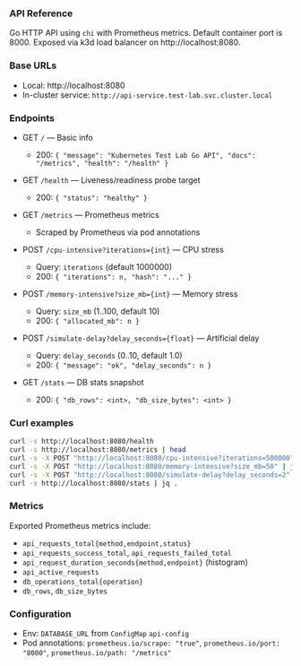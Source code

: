 ### API Reference

Go HTTP API using `chi` with Prometheus metrics. Default container port is 8000. Exposed via k3d load balancer on http://localhost:8080.

### Base URLs
- Local: http://localhost:8080
- In-cluster service: `http://api-service.test-lab.svc.cluster.local`

### Endpoints

- GET `/` — Basic info
  - 200: `{ "message": "Kubernetes Test Lab Go API", "docs": "/metrics", "health": "/health" }`

- GET `/health` — Liveness/readiness probe target
  - 200: `{ "status": "healthy" }`

- GET `/metrics` — Prometheus metrics
  - Scraped by Prometheus via pod annotations

- POST `/cpu-intensive?iterations={int}` — CPU stress
  - Query: `iterations` (default 1000000)
  - 200: `{ "iterations": n, "hash": "..." }`

- POST `/memory-intensive?size_mb={int}` — Memory stress
  - Query: `size_mb` (1..100, default 10)
  - 200: `{ "allocated_mb": n }`

- POST `/simulate-delay?delay_seconds={float}` — Artificial delay
  - Query: `delay_seconds` (0..10, default 1.0)
  - 200: `{ "message": "ok", "delay_seconds": n }`

- GET `/stats` — DB stats snapshot
  - 200: `{ "db_rows": <int>, "db_size_bytes": <int> }`

### Curl examples
```bash
curl -s http://localhost:8080/health
curl -s http://localhost:8080/metrics | head
curl -s -X POST "http://localhost:8080/cpu-intensive?iterations=500000" | jq .
curl -s -X POST "http://localhost:8080/memory-intensive?size_mb=50" | jq .
curl -s -X POST "http://localhost:8080/simulate-delay?delay_seconds=2" | jq .
curl -s http://localhost:8080/stats | jq .
```

### Metrics
Exported Prometheus metrics include:
- `api_requests_total{method,endpoint,status}`
- `api_requests_success_total`, `api_requests_failed_total`
- `api_request_duration_seconds{method,endpoint}` (histogram)
- `api_active_requests`
- `db_operations_total{operation}`
- `db_rows`, `db_size_bytes`

### Configuration
- Env: `DATABASE_URL` from `ConfigMap` `api-config`
- Pod annotations: `prometheus.io/scrape: "true"`, `prometheus.io/port: "8000"`, `prometheus.io/path: "/metrics"`

